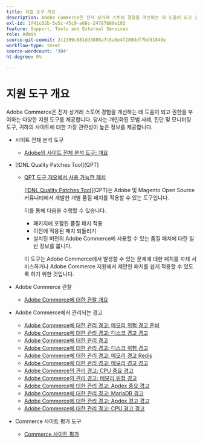 ```yaml
---
title: 지원 도구 개요
description: Adobe Commerce은 전자 상거래 스토어 경험을 개선하는 데 도움이 되고 권한을 부여하는 다양한 지원 도구를 제공합니다. 당사는 개인화된 모범 사례, 진단 및 모니터링 도구, 귀하의 사이트에 대한 가장 관련성이 높은 정보를 제공합니다.
exl-id: 1f41c02b-5e5c-45c9-a68c-24787b69e193
feature: Support, Tools and External Services
role: Admin
source-git-commit: 2c1389c081dd3880a7c5a8e4f280ddf7bd91849e
workflow-type: tm+mt
source-wordcount: '304'
ht-degree: 0%

---
```


# 지원 도구 개요

Adobe Commerce은 전자 상거래 스토어 경험을 개선하는 데 도움이 되고 권한을 부여하는 다양한 지원 도구를 제공합니다. 당사는 개인화된 모범 사례, 진단 및 모니터링 도구, 귀하의 사이트에 대한 가장 관련성이 높은 정보를 제공합니다.

* 사이트 전체 분석 도구

   * [Adobe의 사이트 전체 분석 도구: 개요](/help/support-tools/site-wide-analysis-tool/swat-tool-overview.md)

* [!DNL Quality Patches Tool]&#x200B;(QPT)

   * [QPT 도구 개요에서 사용 가능한 패치](https://experienceleague.adobe.com/en/docs/commerce-operations/tools/quality-patches-tool/patches-available-in-qpt/patches-available-in-qpt-tool-overview)

     [[!DNL Quality Patches Tool]](https://github.com/magento/quality-patches)&#x200B;(QPT)는 Adobe 및 Magento Open Source 커뮤니티에서 개발한 개별 품질 패치를 적용할 수 있는 도구입니다.

     이를 통해 다음을 수행할 수 있습니다.

      * 패키지에 포함된 품질 패치 적용
      * 이전에 적용된 패치 되돌리기
      * 설치된 버전의 Adobe Commerce에 사용할 수 있는 품질 패치에 대한 일반 정보를 봅니다.

     이 도구는 Adobe Commerce에서 발생할 수 있는 문제에 대한 패치를 자체 서비스하거나 Adobe Commerce 지원에서 제안한 패치를 쉽게 적용할 수 있도록 하기 위한 것입니다.

* Adobe Commerce 관찰

   * [Adobe Commerce에 대한 관찰 개요](https://experienceleague.adobe.com/en/docs/commerce-operations/tools/observation-for-adobe-commerce/intro)

* Adobe Commerce에서 관리되는 경고
   * [Adobe Commerce에 대한 관리 경고: 메모리 위험 경고 준비](https://experienceleague.adobe.com/en/docs/commerce-operations/tools/managed-alerts-for-adobe-commerce/managed-alerts-on-magento-commerce-redis-memory-critical-alert)
   * [Adobe Commerce에 대한 관리 경고: 디스크 경고 경고](https://experienceleague.adobe.com/en/docs/commerce-operations/tools/managed-alerts-for-adobe-commerce/managed-alerts-for-magento-commerce-disk-warning-alert)
   * [Adobe Commerce에 대한 관리 경고](https://experienceleague.adobe.com/en/docs/commerce-operations/tools/managed-alerts-for-adobe-commerce/managed-alerts-for-magento-commerce)
   * [Adobe Commerce에 대한 관리 경고: 디스크 위험 경고](https://experienceleague.adobe.com/en/docs/commerce-operations/tools/managed-alerts-for-adobe-commerce/managed-alerts-for-magento-commerce-disk-critical-alert)
   * [Adobe Commerce에 대한 관리 경고: 메모리 경고 Redis](https://experienceleague.adobe.com/en/docs/commerce-operations/tools/managed-alerts-for-adobe-commerce/managed-alerts-on-magento-commerce-redis-memory-warning-alert)
   * [Adobe Commerce에 대한 관리 경고: 메모리 경고 경고](https://experienceleague.adobe.com/en/docs/commerce-operations/tools/managed-alerts-for-adobe-commerce/managed-alerts-for-magento-commerce-memory-warning-alert)
   * [Adobe Commerce의 관리 경고: CPU 중요 경고](https://experienceleague.adobe.com/en/docs/commerce-operations/tools/managed-alerts-for-adobe-commerce/managed-alerts-on-magento-commerce-cpu-critical-alert)
   * [Adobe Commerce의 관리 경고: 메모리 위험 경고](https://experienceleague.adobe.com/en/docs/commerce-operations/tools/managed-alerts-for-adobe-commerce/managed-alerts-on-magento-commerce-memory-critical-alert)
   * [Adobe Commerce에 대한 관리 경고: Apdex 중요 경고](https://experienceleague.adobe.com/en/docs/commerce-operations/tools/managed-alerts-for-adobe-commerce/managed-alerts-for-magento-commerce-apdex-critical-alert)
   * [Adobe Commerce에 대한 관리 경고: MariaDB 경고](https://experienceleague.adobe.com/en/docs/commerce-operations/tools/managed-alerts-for-adobe-commerce/managed-alerts-on-magento-commerce-mariadb-alerts)
   * [Adobe Commerce에 대한 관리 경고: Apdex 경고 경고](https://experienceleague.adobe.com/en/docs/commerce-operations/tools/managed-alerts-for-adobe-commerce/managed-alerts-for-magento-commerce-apdex-warning-alert)
   * [Adobe Commerce에 대한 관리 경고: CPU 경고 경고](https://experienceleague.adobe.com/en/docs/commerce-operations/tools/managed-alerts-for-adobe-commerce/managed-alerts-for-magento-commerce-cpu-warning-alert)
* Commerce 사이트 평가 도구
   * [Commerce 사이트 평가](https://experienceleague.adobe.com/tools/commerce-site-assessment/index.html)

